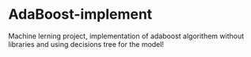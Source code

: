 # AdaBoost-implement

Machine lerning project, implementation of adaboost algorithem without libraries and using decisions tree for the model!
